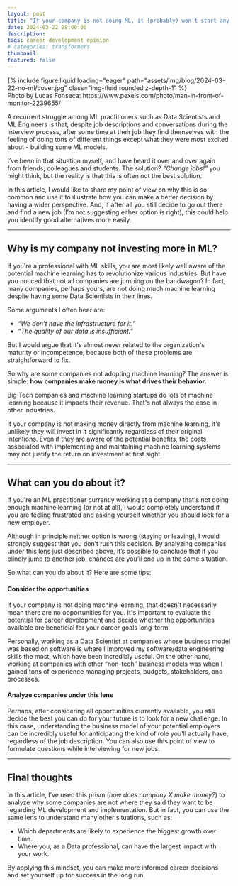```yaml
---
layout: post
title: "If your company is not doing ML, it (probably) won’t start any time soon either"
date: 2024-03-22 09:00:00
description: 
tags: career-development opinion
# categories: transformers
thumbnail:
featured: false
---
```

<div class="row mt-3">
    <div class="col-sm mt-3 mt-md-0">
        {% include figure.liquid loading="eager" path="assets/img/blog/2024-03-22-no-ml/cover.jpg" class="img-fluid rounded z-depth-1" %}
    </div>
</div>
<div class="caption">
    Photo by Lucas Fonseca: https://www.pexels.com/photo/man-in-front-of-monitor-2239655/
</div>

A recurrent struggle among ML practitioners such as Data Scientists and ML Engineers is that, despite job descriptions and conversations during the interview process, after some time at their job they find themselves with the feeling of doing tons of different things except what they were most excited about - building some ML models.

I’ve been in that situation myself, and have heard it over and over again from friends, colleagues and students. The solution? *“Change jobs!”* you might think, but the reality is that this is often not the best solution. 

In this article, I would like to share my point of view on why this is so common and use it to illustrate how you can make a better decision by having a wider perspective. And, if after all you still decide to go out there and find a new job (I’m not suggesting either option is right), this could help you identify good alternatives more easily. 

---

## Why is my company not investing more in ML? 

If you're a professional with ML skills, you are most likely well aware of the potential machine learning has to revolutionize various industries. But have you noticed that not all companies are jumping on the bandwagon? In fact, many companies, perhaps yours, are not doing much machine learning despite having some Data Scientists in their lines.

Some arguments I often hear are:

- *“We don’t have the infrastructure for it.”*  
- *“The quality of our data is insufficient.”*  

But I would argue that it's almost never related to the organization's maturity or incompetence, because both of these problems are straightforward to fix.

So why are some companies not adopting machine learning? The answer is simple: **how companies make money is what drives their behavior.**  

Big Tech companies and machine learning startups do lots of machine learning because it impacts their revenue. That's not always the case in other industries.

If your company is not making money directly from machine learning, it's unlikely they will invest in it significantly regardless of their original intentions. Even if they are aware of the potential benefits, the costs associated with implementing and maintaining machine learning systems may not justify the return on investment at first sight.

---

## What can you do about it?

If you're an ML practitioner currently working at a company that's not doing enough machine learning (or not at all), I would completely understand if you are feeling frustrated and asking yourself whether you should look for a new employer. 

Although in principle neither option is wrong (staying or leaving), I would strongly suggest that you don’t rush this decision. By analyzing companies under this lens just described above, it’s possible to conclude that if you blindly jump to another job, chances are you’ll end up in the same situation.

So what can you do about it? Here are some tips:

#### Consider the opportunities  
If your company is not doing machine learning, that doesn't necessarily mean there are no opportunities for you. It's important to evaluate the potential for career development and decide whether the opportunities available are beneficial for your career goals long-term.  

Personally, working as a Data Scientist at companies whose business model was based on software is where I improved my software/data engineering skills the most, which have been incredibly useful. On the other hand, working at companies with other “non-tech” business models was when I gained tons of experience managing projects, budgets, stakeholders, and processes.

#### Analyze companies under this lens  
Perhaps, after considering all opportunities currently available, you still decide the best you can do for your future is to look for a new challenge. In this case, understanding the business model of your potential employers can be incredibly useful for anticipating the kind of role you'll actually have, regardless of the job description. You can also use this point of view to formulate questions while interviewing for new jobs.

---

## Final thoughts

In this article, I’ve used this prism (*how does company X make money?*) to analyze why some companies are not where they said they want to be regarding ML development and implementation. But in fact, you can use the same lens to understand many other situations, such as:

- Which departments are likely to experience the biggest growth over time.  
- Where you, as a Data professional, can have the largest impact with your work.  

By applying this mindset, you can make more informed career decisions and set yourself up for success in the long run.
